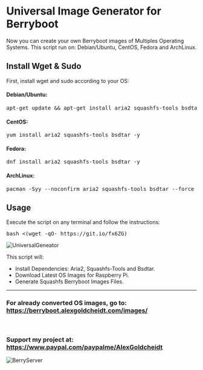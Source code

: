 # Universal Image Generator for Berryboot
Now you can create your own Berryboot images of Multiples Operating Systems. This script run on: Debian/Ubuntu, CentOS, Fedora and ArchLinux. 
## Install Wget & Sudo
First, install wget and sudo according to your OS:

#### Debian/Ubuntu:
<pre>apt-get update && apt-get install aria2 squashfs-tools bsdtar -y</pre>
#### CentOS:
<pre>yum install aria2 squashfs-tools bsdtar -y</pre>
#### Fedora:
<pre>dnf install aria2 squashfs-tools bsdtar -y</pre>
#### ArchLinux:
<pre>pacman -Syy --noconfirm aria2 squashfs-tools bsdtar --force</pre>
## Usage
Execute the script on any terminal and follow the instructions:
<pre>bash <(wget -qO- https://git.io/fx6ZG)</pre>

![UniversalGeneator](https://home.alexgoldcheidt.com/upload-arfalyjs/hotlink-ok/universal_image_generator_for_berryboot_berryserver-opt-1615582212-51.png)

This script will:
<ul>
 	<li>Install Dependencies: Aria2, Squashfs-Tools and Bsdtar.</li>
 	<li>Download Latest OS Images for Raspberry Pi.</li> 	
 	<li>Generate Squashfs Berryboot Images Files.</li>
</ul>

<hr>

### For already converted OS images, go to: <a target="_blank" href="https://berryboot.alexgoldcheidt.com/images/">https://berryboot.alexgoldcheidt.com/images/</a>
&nbsp;
### Support my project at: <a target="_blank" href="https://berryboot.alexgoldcheidt.com/go/support-paypal">https://www.paypal.com/paypalme/AlexGoldcheidt</a>

![BerryServer](https://home.alexgoldcheidt.com/upload-arfalyjs/hotlink-ok/logo_berryserver_website_2020_150x150_opt-1615391161-71.png)

&nbsp;
